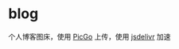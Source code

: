 # blog

个人博客图床，使用 [PicGo](https://picgo.github.io/PicGo-Doc/) 上传，使用 [jsdelivr](https://www.jsdelivr.com/?docs=gh) 加速
